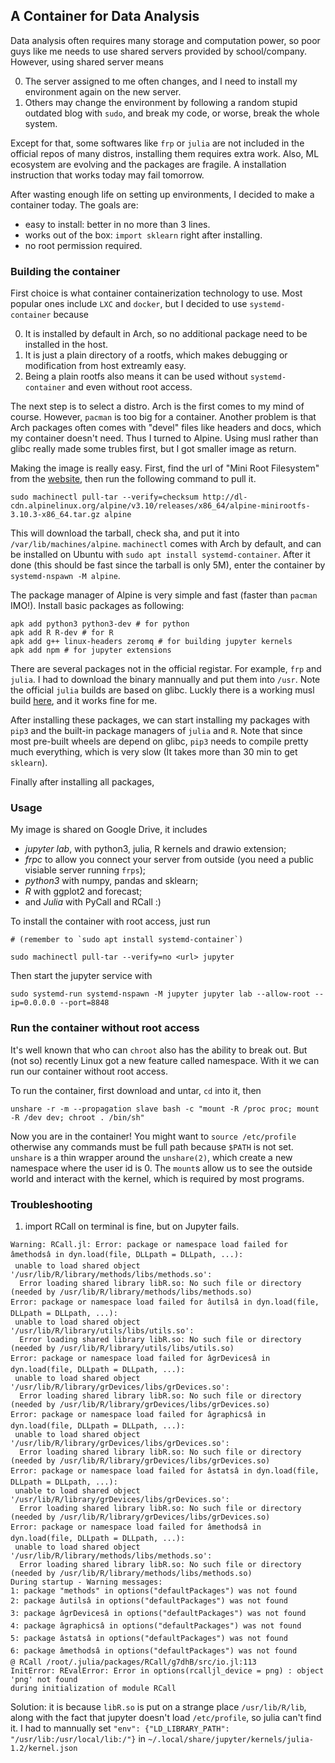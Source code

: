 ## A Container for Data Analysis

Data analysis often requires many storage and computation power, so poor guys like me needs to use shared servers
provided by school/company. However, using shared server means

0. The server assigned to me often changes, and I need to install my environment again on the new server.
0. Others may change the environment by following a random stupid outdated blog with `sudo`, and break my code, or
   worse, break the whole system.

Except for that, some softwares like `frp` or `julia` are not included in the official repos of many distros, installing
them requires extra work. Also, ML ecosystem are evolving and the packages are fragile. A installation instruction that
works today may fail tomorrow.

After wasting enough life on setting up environments, I decided to make a container today. The goals are:

- easy to install: better in no more than 3 lines.
- works out of the box: `import sklearn` right after installing.
- no root permission required.

### Building the container

First choice is what container containerization technology to use. Most popular ones include `LXC` and `docker`, but I
decided to use `systemd-container` because

0. It is installed by default in Arch, so no additional package need to be installed in the host.
0. It is just a plain directory of a rootfs, which makes debugging or modification from host extreamly easy.
0. Being a plain rootfs also means it can be used without `systemd-container` and even without root access.

The next step is to select a distro. Arch is the first comes to my mind of course. However, `pacman` is too big for a
container. Another problem is that Arch packages often comes with "devel" files like headers and docs, which my container
doesn't need. Thus I turned to Alpine. Using musl rather than glibc really made some trubles first, but I got smaller
image as return.

Making the image is really easy. First, find the url of "Mini Root Filesystem" from the
[website](https://alpinelinux.org/downloads/), then run the following command to pull it.

```
sudo machinectl pull-tar --verify=checksum http://dl-cdn.alpinelinux.org/alpine/v3.10/releases/x86_64/alpine-minirootfs-3.10.3-x86_64.tar.gz alpine
```

This will download the tarball, check sha, and put it into `/var/lib/machines/alpine`. `machinectl` comes with Arch by
default, and can be installed on Ubuntu with `sudo apt install systemd-container`. After it done (this should be fast
since the tarball is only 5M), enter the container by `systemd-nspawn -M alpine`.

The package manager of Alpine is very simple and fast (faster than `pacman` IMO!). Install basic packages as following:

```
apk add python3 python3-dev # for python
apk add R R-dev # for R
apk add g++ linux-headers zeromq # for building jupyter kernels
apk add npm # for jupyter extensions
```

There are several packages not in the official registar. For example, `frp` and `julia`. I had to download the binary
mannually and put them into `/usr`. Note the official `julia` builds are based on glibc. Luckly there is a working musl
build [here](github.com/fredrikekre/julia-alpine), and it works fine for me.

After installing these packages, we can start installing my packages with `pip3` and the built-in package managers of
`julia` and `R`. Note that since most pre-built wheels are depend on glibc, `pip3` needs to compile pretty much
everything, which is very slow (It takes more than 30 min to get `sklearn`).

Finally after installing all packages, 

### Usage

My image is shared on Google Drive, it includes

- *jupyter lab*, with python3, julia, R kernels and drawio extension;
- *frpc* to allow you connect your server from outside (you need a public visiable server running `frps`);
- *python3* with numpy, pandas and sklearn;
- *R* with ggplot2 and forecast;
- and *Julia* with PyCall and RCall :)

To install the container with root access, just run

```
# (remember to `sudo apt install systemd-container`)

sudo machinectl pull-tar --verify=no <url> jupyter
```

Then start the jupyter service with

```
sudo systemd-run systemd-nspawn -M jupyter jupyter lab --allow-root --ip=0.0.0.0 --port=8848
```

### Run the container without root access

It's well known that who can `chroot` also has the ability to break out. But (not so) recently Linux got a new feature
called namespace. With it we can run our container without root access.

To run the container, first download and untar, `cd` into it, then

```
unshare -r -m --propagation slave bash -c "mount -R /proc proc; mount -R /dev dev; chroot . /bin/sh"
```

Now you are in the container! You might want to `source /etc/profile` otherwise any commands must be full path because
`$PATH` is not set. `unshare` is a thin wrapper around the `unshare(2)`, which create a new namespace where the user id
is 0. The `mount`s allow us to see the outside world and interact with the kernel, which is required by most programs.

<!--https://wiki.archlinux.org/index.php/Chroot#Using_chroot)-->

### Troubleshooting

1. import RCall on terminal is fine, but on Jupyter fails. 

```
Warning: RCall.jl: Error: package or namespace load failed for âmethodsâ in dyn.load(file, DLLpath = DLLpath, ...):
 unable to load shared object '/usr/lib/R/library/methods/libs/methods.so':
  Error loading shared library libR.so: No such file or directory (needed by /usr/lib/R/library/methods/libs/methods.so)
Error: package or namespace load failed for âutilsâ in dyn.load(file, DLLpath = DLLpath, ...):
 unable to load shared object '/usr/lib/R/library/utils/libs/utils.so':
  Error loading shared library libR.so: No such file or directory (needed by /usr/lib/R/library/utils/libs/utils.so)
Error: package or namespace load failed for âgrDevicesâ in dyn.load(file, DLLpath = DLLpath, ...):
 unable to load shared object '/usr/lib/R/library/grDevices/libs/grDevices.so':
  Error loading shared library libR.so: No such file or directory (needed by /usr/lib/R/library/grDevices/libs/grDevices.so)
Error: package or namespace load failed for âgraphicsâ in dyn.load(file, DLLpath = DLLpath, ...):
 unable to load shared object '/usr/lib/R/library/grDevices/libs/grDevices.so':
  Error loading shared library libR.so: No such file or directory (needed by /usr/lib/R/library/grDevices/libs/grDevices.so)
Error: package or namespace load failed for âstatsâ in dyn.load(file, DLLpath = DLLpath, ...):
 unable to load shared object '/usr/lib/R/library/grDevices/libs/grDevices.so':
  Error loading shared library libR.so: No such file or directory (needed by /usr/lib/R/library/grDevices/libs/grDevices.so)
Error: package or namespace load failed for âmethodsâ in dyn.load(file, DLLpath = DLLpath, ...):
 unable to load shared object '/usr/lib/R/library/methods/libs/methods.so':
  Error loading shared library libR.so: No such file or directory (needed by /usr/lib/R/library/methods/libs/methods.so)
During startup - Warning messages:
1: package "methods" in options("defaultPackages") was not found 
2: package âutilsâ in options("defaultPackages") was not found 
3: package âgrDevicesâ in options("defaultPackages") was not found 
4: package âgraphicsâ in options("defaultPackages") was not found 
5: package âstatsâ in options("defaultPackages") was not found 
6: package âmethodsâ in options("defaultPackages") was not found 
@ RCall /root/.julia/packages/RCall/g7dhB/src/io.jl:113
InitError: REvalError: Error in options(rcalljl_device = png) : object 'png' not found
during initialization of module RCall
```

Solution: it is because `libR.so` is put on a strange place `/usr/lib/R/lib`, along with the fact that jupyter doesn't
load `/etc/profile`, so julia can't find it. I had to mannually set `"env": {"LD_LIBRARY_PATH": "/usr/lib:/usr/local/lib:/"}`
in `~/.local/share/jupyter/kernels/julia-1.2/kernel.json`
